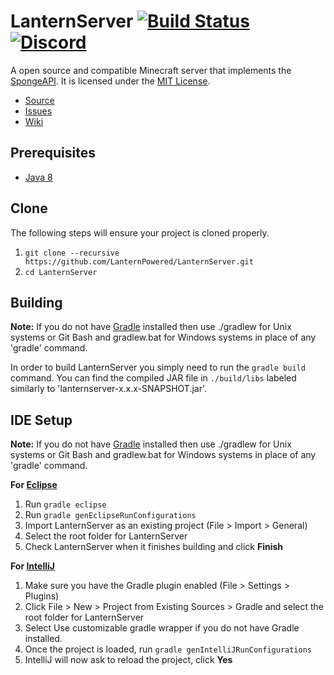 # LanternServer [![Build Status](https://travis-ci.org/LanternPowered/LanternServer.svg?branch=master)](https://travis-ci.org/LanternPowered/LanternServer) [![Discord](https://img.shields.io/badge/chat-on%20discord-6E85CF.svg)](https://discord.gg/ArSrsuU)

A open source and compatible Minecraft server that implements the [SpongeAPI]. It is licensed under the [MIT License].

* [Source]
* [Issues]
* [Wiki]

## Prerequisites
* [Java 8]

## Clone
The following steps will ensure your project is cloned properly.

1. `git clone --recursive https://github.com/LanternPowered/LanternServer.git`
2. `cd LanternServer`

## Building
__Note:__ If you do not have [Gradle] installed then use ./gradlew for Unix systems or Git Bash and gradlew.bat for Windows systems in place of any 'gradle' command.

In order to build LanternServer you simply need to run the `gradle build` command. You can find the compiled JAR file in `./build/libs` labeled similarly to 'lanternserver-x.x.x-SNAPSHOT.jar'.

## IDE Setup
__Note:__ If you do not have [Gradle] installed then use ./gradlew for Unix systems or Git Bash and gradlew.bat for Windows systems in place of any 'gradle' command.

__For [Eclipse]__
  1. Run `gradle eclipse`
  2. Run `gradle genEclipseRunConfigurations`
  3. Import LanternServer as an existing project (File > Import > General)
  4. Select the root folder for LanternServer
  5. Check LanternServer when it finishes building and click **Finish**

__For [IntelliJ]__
  1. Make sure you have the Gradle plugin enabled (File > Settings > Plugins)
  2. Click File > New > Project from Existing Sources > Gradle and select the root folder for LanternServer
  3. Select Use customizable gradle wrapper if you do not have Gradle installed.
  4. Once the project is loaded, run `gradle genIntelliJRunConfigurations`
  5. IntelliJ will now ask to reload the project, click **Yes**

[Eclipse]: https://eclipse.org/
[Gradle]: https://www.gradle.org/
[IntelliJ]: http://www.jetbrains.com/idea/
[Source]: https://github.com/LanternPowered/LanternServer
[Java 8]: http://www.oracle.com/technetwork/java/javase/downloads/jdk8-downloads-2133151.html
[Issues]: https://github.com/LanternPowered/LanternServer/issues
[Wiki]: https://github.com/LanternPowered/LanternServer/wiki
[MIT License]: https://www.tldrlegal.com/license/mit-license
[SpongeAPI]: https://github.com/SpongePowered/SpongeAPI